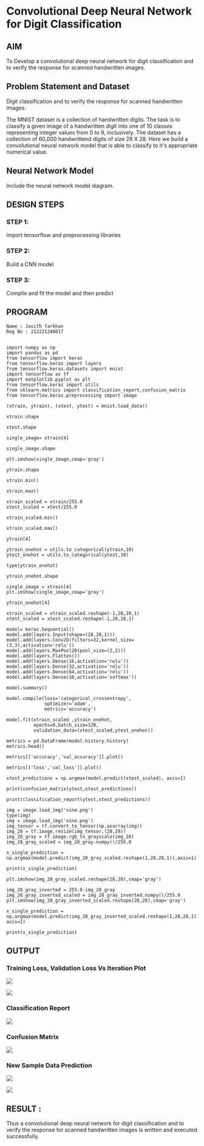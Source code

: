 # Convolutional Deep Neural Network for Digit Classification

## AIM

To Develop a convolutional deep neural network for digit classification and to verify the response for scanned handwritten images.

## Problem Statement and Dataset
Digit classification and to verify the response for scanned handwritten images.

The MNIST dataset is a collection of handwritten digits. The task is to classify a given image of a handwritten digit into one of 10 classes representing integer values from 0 to 9, inclusively. The dataset has a collection of 60,000 handwrittend digits of size 28 X 28. Here we build a convolutional neural network model that is able to classify to it's appropriate numerical value.


## Neural Network Model

Include the neural network model diagram.

## DESIGN STEPS

### STEP 1:

import tensorflow and preprocessing libraries
### STEP 2:
Build a CNN model

### STEP 3:

Compile and fit the model and then predict

## PROGRAM
```
Name : Javith farkhan
Reg No : 212221240017
```
```PY

import numpy as np
import pandas as pd
from tensorflow import keras
from tensorflow.keras import layers
from tensorflow.keras.datasets import mnist
import tensorflow as tf
import matplotlib.pyplot as plt
from tensorflow.keras import utils
from sklearn.metrics import classification_report,confusion_matrix
from tensorflow.keras.preprocessing import image

(xtrain, ytrain), (xtest, ytest) = mnist.load_data()

xtrain.shape

xtest.shape

single_image= xtrain[4]

single_image.shape

plt.imshow(single_image,cmap='gray')

ytrain.shape

xtrain.min()

xtrain.max()

xtrain_scaled = xtrain/255.0
xtest_scaled = xtest/255.0

xtrain_scaled.min()

xtrain_scaled.max()

ytrain[4]

ytrain_onehot = utils.to_categorical(ytrain,10)
ytest_onehot = utils.to_categorical(ytest,10)

type(ytrain_onehot)

ytrain_onehot.shape

single_image = xtrain[4]
plt.imshow(single_image,cmap='gray')

ytrain_onehot[4]

xtrain_scaled = xtrain_scaled.reshape(-1,28,28,1)
xtest_scaled = xtest_scaled.reshape(-1,28,28,1)

model= keras.Sequential()
model.add(layers.Input(shape=(28,28,1)))
model.add(layers.Conv2D(filters=32,kernel_size=(3,3),activation='relu'))
model.add(layers.MaxPool2D(pool_size=(2,2)))
model.add(layers.Flatten())
model.add(layers.Dense(16,activation='relu'))
model.add(layers.Dense(32,activation='relu'))
model.add(layers.Dense(64,activation='relu'))
model.add(layers.Dense(10,activation='softmax'))

model.summary()

model.compile(loss='categorical_crossentropy',
              optimizer='adam',
              metrics='accuracy')

model.fit(xtrain_scaled ,ytrain_onehot, 
          epochs=8,batch_size=128, 
          validation_data=(xtest_scaled,ytest_onehot))

metrics = pd.DataFrame(model.history.history)
metrics.head()

metrics[['accuracy','val_accuracy']].plot()

metrics[['loss','val_loss']].plot()

xtest_predictions = np.argmax(model.predict(xtest_scaled), axis=1)

print(confusion_matrix(ytest,xtest_predictions))

print(classification_report(ytest,xtest_predictions))

img = image.load_img('nine.png')
type(img)
img = image.load_img('nine.png')
img_tensor = tf.convert_to_tensor(np.asarray(img))
img_28 = tf.image.resize(img_tensor,(28,28))
img_28_gray = tf.image.rgb_to_grayscale(img_28)
img_28_gray_scaled = img_28_gray.numpy()/255.0

x_single_prediction = np.argmax(model.predict(img_28_gray_scaled.reshape(1,28,28,1)),axis=1)

print(x_single_prediction)

plt.imshow(img_28_gray_scaled.reshape(28,28),cmap='gray')

img_28_gray_inverted = 255.0-img_28_gray
img_28_gray_inverted_scaled = img_28_gray_inverted.numpy()/255.0
plt.imshow(img_28_gray_inverted_scaled.reshape(28,28),cmap='gray')

x_single_prediction = np.argmax(model.predict(img_28_gray_inverted_scaled.reshape(1,28,28,1)), axis=1)

print(x_single_prediction)
```

## OUTPUT
### Training Loss, Validation Loss Vs Iteration Plot
![](img1.jfif)

![](img2.jfif)

### Classification Report

![](img3.jfif)

### Confusion Matrix

![](img4.jfif)

### New Sample Data Prediction

![](img5.jfif)

![](img6.jfif)

## RESULT :
Thus a convolutional deep neural network for digit classification and to verify the response for scanned handwritten images is written and executed successfully.
